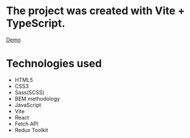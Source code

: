 # The project was created with Vite + TypeScript.

[Demo](https://vasyl-zhyliakov.github.io/react_redux-list-of-posts/)

# Technologies used

- HTML5
- CSS3
- Sass(SCSS)
- BEM methodology
- JavaScript
- Vite
- React
- Fetch API
- Redux Toolkit
